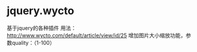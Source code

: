 # jquery.wycto
基于jquery的各种插件
用法：http://www.wycto.com/default/article/view/id/25
增加图片大小缩放功能，参数quality：（1-100）
